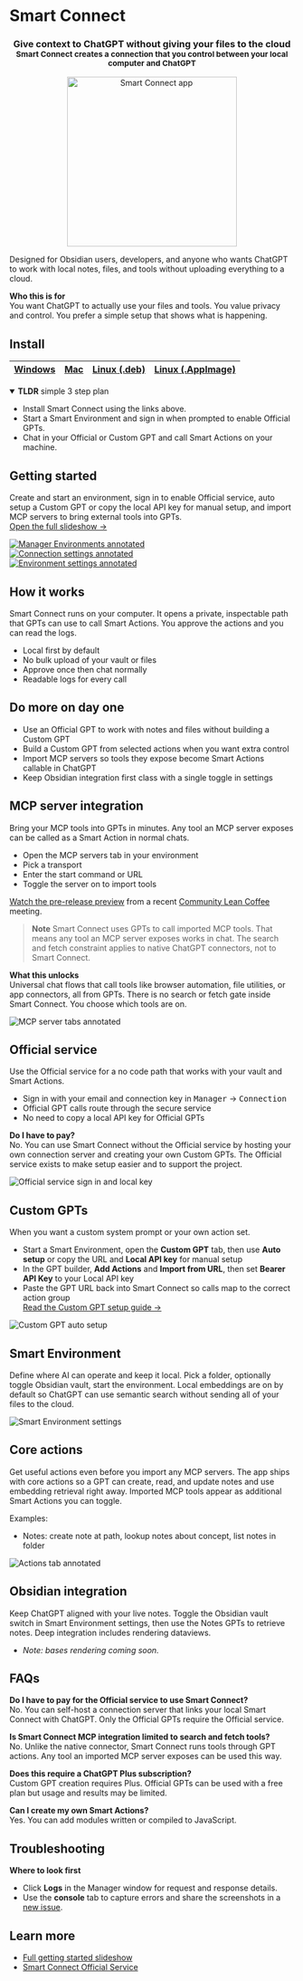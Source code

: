 # Smart Connect

<h3 align="center">Give context to ChatGPT without giving your files to the cloud<br><small>Smart Connect creates a connection that you control between your local computer and ChatGPT</small></h3>
<p align="center">
	<a href="https://smartconnections.app/story/smart-connect-getting-started/" target="_external">
		<img src="https://smartconnections.app/assets/Setup-Custom-GPT-Actions-Smart-Connect-new-custom-gpt-2025-09-03.png" alt="Smart Connect app" width="300"/>
	</a>
</p>

Designed for Obsidian users, developers, and anyone who wants ChatGPT to work with local notes, files, and tools without uploading everything to a cloud.

**Who this is for**  
You want ChatGPT to actually use your files and tools. You value privacy and control. You prefer a simple setup that shows what is happening.

## Install

|[Windows](https://github.com/brianpetro/smart-connect/releases/latest/download/Smart-Connect-Setup-win.exe)|[Mac](https://github.com/brianpetro/smart-connect/releases/latest/download/Smart-Connect-Setup-mac.dmg)|[Linux (.deb)](https://github.com/brianpetro/smart-connect/releases/latest/download/Smart-Connect-Setup-linux-amd64.deb)|[Linux (.AppImage)](https://github.com/brianpetro/smart-connect/releases/latest/download/Smart-Connect-Setup-linux-x86_64.AppImage)|
|---|---|---|---|

<details open>
	<summary><strong>TLDR</strong> simple 3 step plan</summary>
	<ul>
		<li>Install Smart Connect using the links above.</li>
		<li>Start a Smart Environment and sign in when prompted to enable Official GPTs.</li>
		<li>Chat in your Official or Custom GPT and call Smart Actions on your machine.</li>
	</ul>
</details>

## Getting started

Create and start an environment, sign in to enable Official service, auto setup a Custom GPT or copy the local API key for manual setup, and import MCP servers to bring external tools into GPTs.  
[Open the full slideshow ->](https://smartconnections.app/story/smart-connect-getting-started/)

[![Manager Environments annotated](https://smartconnections.app/assets/annotated/SC%20App%20-%20Manager%20win%20Environments%20tab%20annotated-2025-09-08.png)](https://smartconnections.app/story/smart-connect-getting-started/)  
[![Connection settings annotated](https://smartconnections.app/assets/annotated/SC%20App%20-%20Manager%20win%20Connection%20settings%20tab%20annotated-2025-09-08.png)](https://smartconnections.app/story/smart-connect-getting-started/)  
[![Environment settings annotated](https://smartconnections.app/assets/annotated/SC%20App%20-%20Env%20win%20settings%20tab%20annotated-2025-09-08.png)](https://smartconnections.app/story/smart-connect-getting-started/)

## How it works

Smart Connect runs on your computer. It opens a private, inspectable path that GPTs can use to call Smart Actions. You approve the actions and you can read the logs.

- Local first by default
- No bulk upload of your vault or files
- Approve once then chat normally
- Readable logs for every call

## Do more on day one

- Use an Official GPT to work with notes and files without building a Custom GPT
- Build a Custom GPT from selected actions when you want extra control
- Import MCP servers so tools they expose become Smart Actions callable in ChatGPT
- Keep Obsidian integration first class with a single toggle in settings
    

## MCP server integration

Bring your MCP tools into GPTs in minutes. Any tool an MCP server exposes can be called as a Smart Action in normal chats.

- Open the MCP servers tab in your environment
- Pick a transport
- Enter the start command or URL
- Toggle the server on to import tools
    

[Watch the pre-release preview](https://www.loom.com/share/99b8454bcd5e4be4932115fcb903a5ef) from a recent [Community Lean Coffee](https://luma.com/calendar/cal-ZJtdnzAdURyouM7) meeting.

<blockquote>
	<strong>Note</strong> Smart Connect uses GPTs to call imported MCP tools. That means any tool an MCP server exposes works in chat. The search and fetch constraint applies to native ChatGPT connectors, not to Smart Connect.
</blockquote>

**What this unlocks**  
Universal chat flows that call tools like browser automation, file utilities, or app connectors, all from GPTs. There is no search or fetch gate inside Smart Connect. You choose which tools are on.

![MCP server tabs annotated](https://smartconnections.app/assets/annotated/SC%20App%20-%20Env%20win%20MCP%20server%20tabs%20annotated-2025-09-07.png)

## Official service

Use the Official service for a no code path that works with your vault and Smart Actions.

- Sign in with your email and connection key in <kbd>Manager</kbd> -> <kbd>Connection</kbd>
- Official GPT calls route through the secure service
- No need to copy a local API key for Official GPTs

**Do I have to pay?**  
No. You can use Smart Connect without the Official service by hosting your own connection server and creating your own Custom GPTs. The Official service exists to make setup easier and to support the project.

![Official service sign in and local key](https://smartconnections.app/assets/annotated/SC%20App%20-%20Manager%20win%20Connection%20settings%20tab%20annotated-2025-09-08.png)

## Custom GPTs

When you want a custom system prompt or your own action set.

- Start a Smart Environment, open the **Custom GPT** tab, then use **Auto setup** or copy the URL and **Local API key** for manual setup
- In the GPT builder, **Add Actions** and **Import from URL**, then set **Bearer API Key** to your Local API key
- Paste the GPT URL back into Smart Connect so calls map to the correct action group  
[Read the Custom GPT setup guide ->](https://smartconnections.app/setup-custom-gpt-actions/)

![Custom GPT auto setup](https://smartconnections.app/assets/annotated/SC%20App%20-%20Env%20win%20Custom%20GPT%20tabs%20annotated-2025-09-08.png)

## Smart Environment

Define where AI can operate and keep it local. Pick a folder, optionally toggle Obsidian vault, start the environment. Local embeddings are on by default so ChatGPT can use semantic search without sending all of your files to the cloud.

![Smart Environment settings](https://smartconnections.app/assets/annotated/SC%20App%20-%20Env%20win%20settings%20tab%20annotated-2025-09-08.png)

## Core actions

Get useful actions even before you import any MCP servers. The app ships with core actions so a GPT can create, read, and update notes and use embedding retrieval right away. Imported MCP tools appear as additional Smart Actions you can toggle.

Examples:

- Notes: create note at path, lookup notes about concept, list notes in folder
    

![Actions tab annotated](https://smartconnections.app/assets/annotated/SC%20App%20-%20Env%20win%20actions%20tab%20annotated-2025-09-08.png)

## Obsidian integration

Keep ChatGPT aligned with your live notes. Toggle the Obsidian vault switch in Smart Environment settings, then use the Notes GPTs to retrieve notes. Deep integration includes rendering dataviews.
- _Note: bases rendering coming soon._

## FAQs

**Do I have to pay for the Official service to use Smart Connect?**  
No. You can self-host a connection server that links your local Smart Connect with ChatGPT. Only the Official GPTs require the Official service.

**Is Smart Connect MCP integration limited to search and fetch tools?**  
No. Unlike the native connector, Smart Connect runs tools through GPT actions. Any tool an imported MCP server exposes can be used this way.

**Does this require a ChatGPT Plus subscription?**  
Custom GPT creation requires Plus. Official GPTs can be used with a free plan but usage and results may be limited.

**Can I create my own Smart Actions?**  
Yes. You can add modules written or compiled to JavaScript.

## Troubleshooting

**Where to look first**
- Click **Logs** in the Manager window for request and response details.
- Use the **console** tab to capture errors and share the screenshots in a [new issue](https://github.com/brianpetro/smart-connect/issues).

## Learn more

- [Full getting started slideshow](https://smartconnections.app/story/smart-connect-getting-started/)
- [Smart Connect Official Service](https://smartconnections.app/smart-connect/)